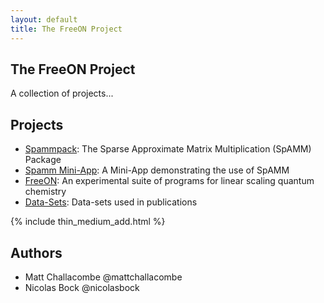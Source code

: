 ```yaml
---
layout: default
title: The FreeON Project
---
```


The FreeON Project
------------------

A collection of projects...

Projects
---------

* [Spammpack](/spammpack): The Sparse Approximate Matrix Multiplication
  (SpAMM) Package
* [Spamm Mini-App](/spamm-miniapp): A Mini-App demonstrating the use of SpAMM
* [FreeON](/freeon): An experimental suite of programs for linear scaling
  quantum chemistry
* [Data-Sets](/data-sets): Data-sets used in publications

{% include thin_medium_add.html %}

Authors
-------

  - Matt Challacombe @mattchallacombe
  - Nicolas Bock @nicolasbock
